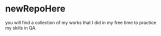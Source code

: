 # newRepoHere 
you will find a collection of my works that I did in my free time to practice my skills in QA. 
